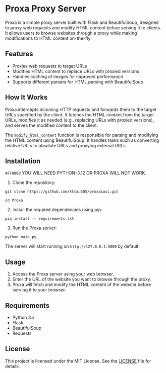 # Proxa Proxy Server

Proxa is a simple proxy server built with Flask and BeautifulSoup, designed to proxy web requests and modify HTML content before serving it to clients. It allows users to browse websites through a proxy while making modifications to HTML content on-the-fly.

## Features

- Proxies web requests to target URLs
- Modifies HTML content to replace URLs with proxied versions
- Handles caching of images for improved performance
- Supports different parsers for HTML parsing with BeautifulSoup

## How It Works

Proxa intercepts incoming HTTP requests and forwards them to the target URLs specified by the client. It fetches the HTML content from the target URLs, modifies it as needed (e.g., replacing URLs with proxied versions), and serves the modified content to the client.

The `modify_html_content` function is responsible for parsing and modifying the HTML content using BeautifulSoup. It handles tasks such as converting relative URLs to absolute URLs and proxying external URLs.

## Installation

`#FF0000` YOU WILL NEED PYTHON-3.12 OR PROXA WILL NOT WORK.

1. Clone the repository:

`git clone https://github.com/Xtrau505/proxasasi.git`

`cd Proxa`

2. Install the required dependencies using pip:

`pip install -r requirements.txt`

3. Run the Proxa server:

`python main.py`


The server will start running on `http://127.0.0.1:5000` by default.

## Usage

1. Access the Proxa server using your web browser.
2. Enter the URL of the website you want to browse through the proxy.
3. Proxa will fetch and modify the HTML content of the website before serving it to your browser.

## Requirements

- Python 3.x
- Flask
- BeautifulSoup
- Requests

## License

This project is licensed under the MIT License. See the [LICENSE](LICENSE) file for details.
